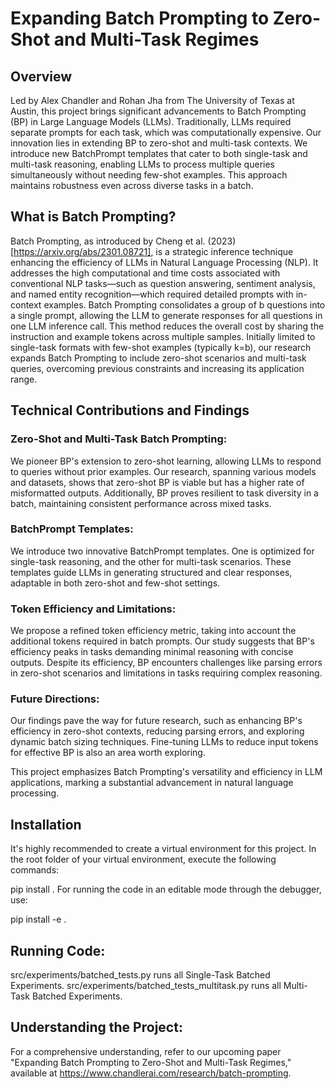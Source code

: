 # Expanding Batch Prompting to Zero-Shot and Multi-Task Regimes
## Overview
Led by Alex Chandler and Rohan Jha from The University of Texas at Austin, this project brings significant advancements to Batch Prompting (BP) in Large Language Models (LLMs). Traditionally, LLMs required separate prompts for each task, which was computationally expensive. Our innovation lies in extending BP to zero-shot and multi-task contexts. We introduce new BatchPrompt templates that cater to both single-task and multi-task reasoning, enabling LLMs to process multiple queries simultaneously without needing few-shot examples. This approach maintains robustness even across diverse tasks in a batch.

## What is Batch Prompting?
Batch Prompting, as introduced by Cheng et al. (2023)[https://arxiv.org/abs/2301.08721], is a strategic inference technique enhancing the efficiency of LLMs in Natural Language Processing (NLP). It addresses the high computational and time costs associated with conventional NLP tasks—such as question answering, sentiment analysis, and named entity recognition—which required detailed prompts with in-context examples. Batch Prompting consolidates a group of b questions into a single prompt, allowing the LLM to generate responses for all questions in one LLM inference call. This method reduces the overall cost by sharing the instruction and example tokens across multiple samples. Initially limited to single-task formats with few-shot examples (typically k=b), our research expands Batch Prompting to include zero-shot scenarios and multi-task queries, overcoming previous constraints and increasing its application range.
 
## Technical Contributions and Findings
### Zero-Shot and Multi-Task Batch Prompting: 
We pioneer BP's extension to zero-shot learning, allowing LLMs to respond to queries without prior examples. Our research, spanning various models and datasets, shows that zero-shot BP is viable but has a higher rate of misformatted outputs. Additionally, BP proves resilient to task diversity in a batch, maintaining consistent performance across mixed tasks.

### BatchPrompt Templates: 
We introduce two innovative BatchPrompt templates. One is optimized for single-task reasoning, and the other for multi-task scenarios. These templates guide LLMs in generating structured and clear responses, adaptable in both zero-shot and few-shot settings.

### Token Efficiency and Limitations: 
We propose a refined token efficiency metric, taking into account the additional tokens required in batch prompts. Our study suggests that BP's efficiency peaks in tasks demanding minimal reasoning with concise outputs. Despite its efficiency, BP encounters challenges like parsing errors in zero-shot scenarios and limitations in tasks requiring complex reasoning.

### Future Directions: 
Our findings pave the way for future research, such as enhancing BP's efficiency in zero-shot contexts, reducing parsing errors, and exploring dynamic batch sizing techniques. Fine-tuning LLMs to reduce input tokens for effective BP is also an area worth exploring.

This project emphasizes Batch Prompting's versatility and efficiency in LLM applications, marking a substantial advancement in natural language processing.

## Installation
It's highly recommended to create a virtual environment for this project. In the root folder of your virtual environment, execute the following commands:

pip install .
For running the code in an editable mode through the debugger, use:

pip install -e .

## Running Code:
src/experiments/batched_tests.py runs all Single-Task Batched Experiments.
src/experiments/batched_tests_multitask.py runs all Multi-Task Batched Experiments.

## Understanding the Project:
For a comprehensive understanding, refer to our upcoming paper "Expanding Batch Prompting to Zero-Shot and Multi-Task Regimes," available at https://www.chandlerai.com/research/batch-prompting.
